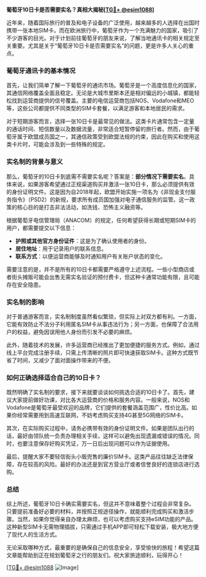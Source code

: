 **葡萄牙10日卡是否需要实名？真相大揭秘[[TG💪+ @esim1088](https://t.me/s/esim1088)]**

近年来，随着国际旅行的普及和电子设备的广泛使用，越来越多的人选择在出国时携带一张本地SIM卡。而在欧洲旅行中，葡萄牙作为一个充满魅力的国家，吸引了不少游客的目光。对于计划前往葡萄牙的朋友来说，了解当地通讯卡的相关规定至关重要。尤其是关于“葡萄牙10日卡是否需要实名”的问题，更是许多人关心的重点。

### 葡萄牙通讯卡的基本情况

首先，让我们简单了解一下葡萄牙的通讯市场。葡萄牙是一个高度信息化的国家，其通信网络覆盖全面且稳定。无论是大城市里斯本还是相对偏远的小城镇，都能轻松找到运营商提供的信号覆盖。主要的电信运营商包括NOS、Vodafone和MEO等，这些公司都提供不同类型的SIM卡套餐，以满足游客和本地居民的需求。

对于短期游客而言，选择一张10日卡是最常见的做法。这类卡片通常包含一定量的通话时间、短信数量以及数据流量，非常适合短暂停留的旅行者。然而，由于葡萄牙属于欧盟成员国之一，其通信政策受到欧盟法规的约束，因此在购买和使用这类卡片时，可能会涉及到一些特殊的规定。

### 实名制的背景与意义

那么，葡萄牙的10日卡到底需不需要实名呢？答案是：**部分情况下需要实名**。具体来说，如果游客希望通过正规渠道购买并激活一张10日卡，那么必须提供有效的身份证明文件。这是因为自2018年起，欧盟开始实施一项名为《非现金支付服务指令》（PSD2）的新规，要求所有成员国加强对电子通信服务的监管。这一政策的核心目的是打击非法活动，如洗钱、恐怖主义融资等。

根据葡萄牙电信管理局（ANACOM）的规定，任何希望获得长期或短期SIM卡的用户，都需要提交以下信息：

- **护照或其他官方身份证件**：这是为了确认使用者的身份。
- **居住地址**：用于记录用户的联系信息。
- **联系方式**：以便运营商能够及时通知用户有关账户状态的变化。

需要注意的是，并不是所有的10日卡都需要严格遵守上述流程。一些小型商店或者街头摊贩可能会出售无需实名验证的预付费卡，但这种卡通常功能有限，且可能存在安全隐患。

### 实名制的影响

对于普通游客而言，实名制制度虽然看似繁琐，但实际上对双方都有利。一方面，它能有效防止不法分子利用匿名SIM卡从事违法行为；另一方面，也保障了合法用户的权益，避免因误用他人身份而引发不必要的麻烦。

此外，随着技术的发展，许多运营商已经推出了更加便捷的服务方式。例如，通过线上平台完成注册手续，只需上传清晰的照片即可快速获取SIM卡。这种方式既节省了时间，又减少了面对面操作带来的不便。

### 如何正确选择适合自己的10日卡？

既然明确了实名制的要求，接下来就要谈谈如何挑选合适的10日卡了。首先，建议大家提前做好功课，对比各大运营商的价格和服务内容。一般来说，NOS和Vodafone是葡萄牙最受欢迎的品牌，它们提供的套餐涵盖范围广，性价比高。如果你经常需要用到高速互联网，不妨考虑购买支持4G甚至5G网络的SIM卡。

其次，在实际购买过程中，请务必携带有效的身份证明文件。如果是团队出行的话，最好由领队统一负责办理相关手续，这样可以避免出现遗漏或错误的情况。同时，也要注意保存好购买凭证，万一日后出现问题可以作为证据使用。

最后，提醒大家不要轻信街头小贩兜售的廉价SIM卡。这类产品往往缺乏法律保障，存在较高的风险。最好的办法还是到官方营业厅或者信誉良好的连锁店进行选购。

### 总结

综上所述，葡萄牙10日卡确实需要实名，但这并不意味着整个过程会非常复杂。只要提前准备好必要的材料，并按照正规途径操作，就能顺利完成购买和激活步骤。当然，如果你觉得亲自办理太麻烦，也可以考虑购买支持eSIM功能的产品。这种新型SIM卡无需物理插拔，只需通过手机APP即可轻松下载安装，极大地方便了现代人的生活方式。

无论采取哪种方式，最重要的是确保自己的信息安全，享受愉快的旅程！希望这篇文章能帮助到正在规划葡萄牙之行的朋友们。祝大家旅途顺利，玩得开心！

[[TG💪+ @esim1088](https://t.me/s/esim1088) ![Image](https://i.postimg.cc/4NQfJmqS/Snipaste-2025-05-13-00-14-12.png)]